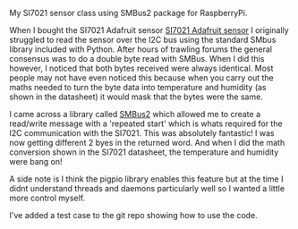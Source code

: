 My SI7021 sensor class using SMBus2 package for RaspberryPi.

When I bought the SI7021 Adafruit sensor [SI7021 Adafruit sensor](https://www.adafruit.com/product/3251)
I originally struggled to read the sensor over the I2C bus using the standard SMbus library included with Python.
After hours of trawling forums the general consensus was to do a double byte read with SMBus. When I did this however,
I noticed that both bytes received were always identical. Most people may not have even noticed this because when
you carry out the maths needed to turn the byte data into temperature and humidity (as shown in the datasheet) it would 
mask that the bytes were the same.

I came across a library called [SMBus2](https://github.com/kplindegaard/smbus2) which allowed me to create a read/write
message with a 'repeated start' which is whats required for the I2C communication with the SI7021. This was absolutely
fantastic! I was now getting different 2 byes in the returned word. And when I did the math conversion shown in the SI7021 
datasheet, the temperature and humidity were bang on!

A side note is I think the pigpio library enables this feature but at the time I didnt understand threads and daemons 
particularly well so I wanted a little more control myself.

I've added a test case to the git repo showing how to use the code.
